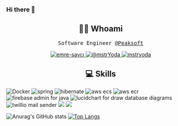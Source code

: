 ### Hi there 👋

<h2 align="center"> 👨‍💻 Whoami</h2>
<p align="center">
  <samp>Software Engineer <a href="https://github.com/mypeaksoft"> @Peaksoft </a></samp>
</p>

<p align="center">
  <a href="https://www.linkedin.com/in/beksultan-mamatkadyr-uulu-604855238" target="blank">
    <img src="https://img.shields.io/badge/linkedin-%230077B5.svg?&style=for-the-badge&logo=linkedin&logoColor=white" alt="emre-savcı" />
  </a>
  <a href="https://medium.com/@beksultanseducation" target="blank">
    <img src="https://img.shields.io/badge/medium-%2312100E.svg?&style=for-the-badge&logo=medium&logoColor=white" alt="@mstrYoda" />
  </a>
  <a href="https://dev.to/beksultandev" target="blank">
    <img src="https://img.shields.io/badge/dev.to-0A0A0A?style=for-the-badge&logo=dev.to&logoColor=white" alt="mstryoda"/>
  </a>
</p>

<h2 align="center"> 💻 Skills</h2>
<p align="left">
  <img src="https://www.vectorlogo.zone/logos/docker/docker-ar21.svg" alt="Docker"/>
  <img src="https://www.vectorlogo.zone/logos/springio/springio-ar21.svg" alt="spring"/>
  <img src="https://www.vectorlogo.zone/logos/hibernate/hibernate-ar21.svg" alt="hibernate"/>
  <img src="https://www.vectorlogo.zone/logos/amazon_ecs/amazon_ecs-ar21.svg" alt="aws ecs"/>
  <img src="https://www.vectorlogo.zone/logos/amazon_elasticcontainer/amazon_elasticcontainer-ar21.svg" alt="aws ecr"/>
  <img src="https://www.vectorlogo.zone/logos/firebase/firebase-ar21.svg" alt="firebase admin for java"/>
  <img src="https://www.vectorlogo.zone/logos/lucidchart/lucidchart-ar21.svg" alt="lucidchart for draw database diagrams"/>
  <img src="https://www.vectorlogo.zone/logos/twilio/twilio-ar21.svg" alt="twillio mail sender"/>
  <img src="https://www.vectorlogo.zone/logos/circleci/circleci-ar21.svg"/>
  <img src="https://www.vectorlogo.zone/logos/postgresql/postgresql-ar21.svg"/>
  
  

</p>

![Anurag's GitHub stats](https://github-readme-stats.vercel.app/api?username=beksultancs&count_private=true)
[![Top Langs](https://github-readme-stats.vercel.app/api/top-langs/?username=beksultancs&layout=compact)](https://github.com/anuraghazra/github-readme-stats)


<!--
**beksultancs/beksultancs** is a ✨ _special_ ✨ repository because its `README.md` (this file) appears on your GitHub profile.

Here are some ideas to get you started:

- 🔭 I’m currently working on ...
- 🌱 I’m currently learning ...
- 👯 I’m looking to collaborate on ...
- 🤔 I’m looking for help with ...
- 💬 Ask me about ...
- 📫 How to reach me: ...
- 😄 Pronouns: ...
- ⚡ Fun fact: ...
-->
